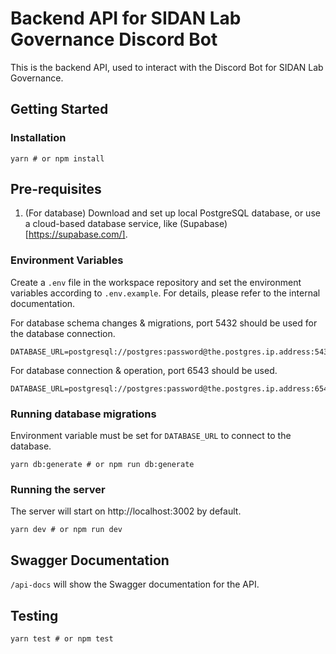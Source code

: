 # Backend API for SIDAN Lab Governance Discord Bot

This is the backend API, used to interact with the Discord Bot for SIDAN Lab Governance.

## Getting Started

### Installation

```shell
yarn # or npm install
```

## Pre-requisites

1. (For database) Download and set up local PostgreSQL database, or use a cloud-based database service, like (Supabase)[https://supabase.com/].

### Environment Variables

Create a `.env` file in the workspace repository and set the environment variables according to `.env.example`. For details, please refer to the internal documentation.

For database schema changes & migrations, port 5432 should be used for the database connection.

```
DATABASE_URL=postgresql://postgres:password@the.postgres.ip.address:5432
```

For database connection & operation, port 6543 should be used.

```
DATABASE_URL=postgresql://postgres:password@the.postgres.ip.address:6543
```

### Running database migrations

Environment variable must be set for `DATABASE_URL` to connect to the database.

```shell
yarn db:generate # or npm run db:generate
```

### Running the server

The server will start on http://localhost:3002 by default.

```shell
yarn dev # or npm run dev
```

## Swagger Documentation

`/api-docs` will show the Swagger documentation for the API.

## Testing

```shell
yarn test # or npm test
```
